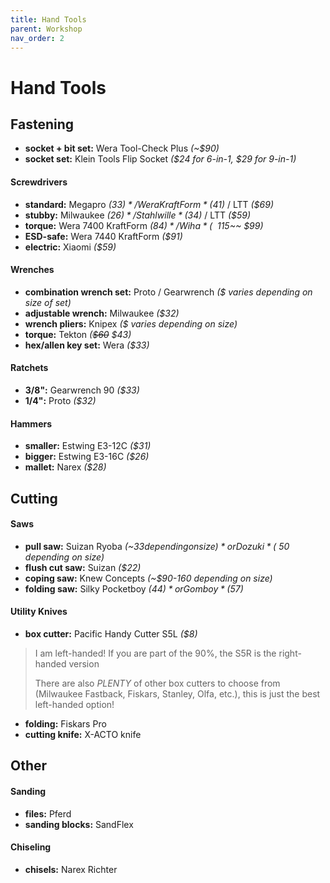 ```yaml
---
title: Hand Tools
parent: Workshop
nav_order: 2
---
```

# Hand Tools

## Fastening

- **socket + bit set:** Wera Tool-Check Plus *(~$90)*
- **socket set:** Klein Tools Flip Socket *($24 for 6-in-1, $29 for 9-in-1)*

#### Screwdrivers

- **standard:** Megapro *($33)* / Wera KraftForm *($41)* / LTT *($69)*
- **stubby:** Milwaukee *($26)* / Stahlwille *($34)* / LTT *($59)*
- **torque:** Wera 7400 KraftForm *($84)* / Wiha *(~~$115~~ $99)*
- **ESD-safe:** Wera 7440 KraftForm *($91)* 
- **electric:** Xiaomi *($59)*

#### Wrenches

- **combination wrench set:** Proto / Gearwrench *($ varies depending on size of set)*
- **adjustable wrench:** Milwaukee *($32)*
- **wrench pliers:** Knipex *($ varies depending on size)*
- **torque:** Tekton *(~~$60~~ $43)*
- **hex/allen key set:** Wera *($33)*

#### Ratchets

- **3/8":** Gearwrench 90 *($33)*
- **1/4":** Proto *($32)*

#### Hammers

- **smaller:** Estwing E3-12C *($31)*
- **bigger:** Estwing E3-16C *($26)*
- **mallet:** Narex *($28)*

## Cutting

#### Saws

- **pull saw:** Suizan Ryoba *(~$33 depending on size)* or Dozuki *(~$50 depending on size)*
- **flush cut saw:** Suizan *($22)*
- **coping saw:** Knew Concepts *(~$90-160 depending on size)*
- **folding saw:** Silky Pocketboy *($44)* or Gomboy *($57)*

#### Utility Knives

- **box cutter:** Pacific Handy Cutter S5L *($8)*

> I am left-handed! If you are part of the 90%, the S5R is the right-handed version
> 
> There are also *PLENTY* of other box cutters to choose from (Milwaukee Fastback, Fiskars, Stanley, Olfa, etc.), this is just the best left-handed option!

- **folding:** Fiskars Pro
- **cutting knife:** X-ACTO knife

## Other

#### Sanding

- **files:** Pferd 
- **sanding blocks:** SandFlex

#### Chiseling

- **chisels:** Narex Richter

